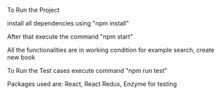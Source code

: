 To Run the Project

install all dependencies using "npm install"

After that execute the command "npm start"

All the functionalities are in working condition for example search, create new book

To Run the Test cases execute command "npm run test"

Packages used are:
React,
React Redux,
Enzyme for testing
